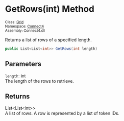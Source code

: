 # GetRows(int) Method

<sub>Class: [Grid](../Grid.md)  
Namespace: [Connect4](../../Connect4.md)  
Assembly: Connect4.dll</sub>

Returns a list of rows of a specified length.

```cs
public List<List<int>> GetRows(int length)
```

## Parameters
`length`: int  
The length of the rows to retrieve.

## Returns
List<List\<int>>  
A list of rows. A row is represented by a list of token IDs.